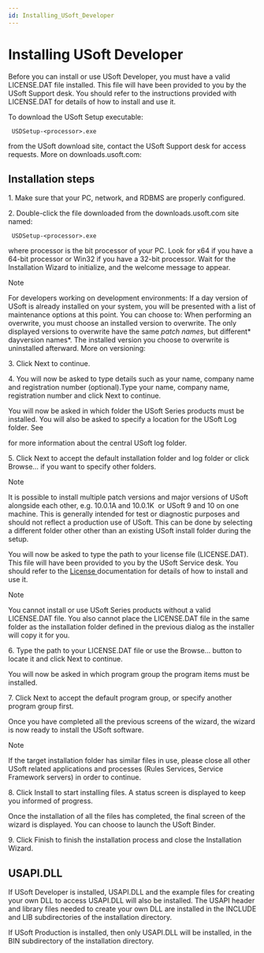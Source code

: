 ```yaml
---
id: Installing_USoft_Developer
---
```


# Installing USoft Developer

Before you can install or use USoft Developer, you must have a valid LICENSE.DAT file installed. This file will have been provided to you by the USoft Support desk. You should refer to the instructions provided with LICENSE.DAT for details of how to install and use it.

To download the USoft Setup executable:

```
 USDSetup-<processor>.exe 
```

from the USoft download site, contact the USoft Support desk for access requests. More on downloads.usoft.com:



## Installation steps

1. Make sure that your PC, network, and RDBMS are properly configured.

2. Double-click the file downloaded from the downloads.usoft.com site named:

```
 USDSetup-<processor>.exe
```

where processor is the bit processor of your PC. Look for x64 if you have a 64-bit processor or Win32 if you have a 32-bit processor. Wait for the Installation Wizard to initialize, and the welcome message to appear.

> [!NOTE]
> For developers working on development environments: If a day version of USoft is already installed on your system, you will be presented with a list of maintenance options at this point. You can choose to:
> When performing an overwrite, you must choose an installed version to overwrite. The only displayed versions to overwrite have the same *patch names*, but different* dayversion names*. The installed version you choose to overwrite is uninstalled afterward. More on versioning: 
>  

3. Click Next to continue.

4. You will now be asked to type details such as your name, company name and registration number (optional).Type your name, company name, registration number and click Next to continue.

You will now be asked in which folder the USoft Series products must be installed. You will also be asked to specify a location for the USoft Log folder. See



for more information about the central USoft log folder.

5. Click Next to accept the default installation folder and log folder or click Browse… if you want to specify other folders.

> [!NOTE]
> It is possible to install multiple patch versions and major versions of USoft alongside each other, e.g. 10.0.1A and 10.0.1K  or USoft 9 and 10 on one machine. This is generally intended for test or diagnostic purposes and should not reflect a production use of USoft. This can be done by selecting a different folder other other than an existing USoft install folder during the setup.

You will now be asked to type the path to your license file (LICENSE.DAT). This file will have been provided to you by the USoft Service desk. You should refer to the [License ](/docs/USoft%20for%20administrators/USoft%20license%20management)documentation for details of how to install and use it.

> [!NOTE]
> You cannot install or use USoft Series products without a valid LICENSE.DAT file. You also cannot place the LICENSE.DAT file in the same folder as the installation folder defined in the previous dialog as the installer will copy it for you.

6. Type the path to your LICENSE.DAT file or use the Browse… button to locate it and click Next to continue.

You will now be asked in which program group the program items must be installed.

7. Click Next to accept the default program group, or specify another program group first.

Once you have completed all the previous screens of the wizard, the wizard is now ready to install the USoft software.

> [!NOTE]
> If the target installation folder has similar files in use, please close all other USoft related applications and processes (Rules Services, Service Framework servers) in order to continue.

8. Click Install to start installing files. A status screen is displayed to keep you informed of progress.

Once the installation of all the files has completed, the final screen of the wizard is displayed. You can choose to launch the USoft Binder.

9. Click Finish to finish the installation process and close the Installation Wizard.

## USAPI.DLL

If USoft Developer is installed, USAPI.DLL and the example files for creating your own DLL to access USAPI.DLL will also be installed. The USAPI header and library files needed to create your own DLL are installed in the INCLUDE and LIB subdirectories of the installation directory.

If USoft Production is installed, then only USAPI.DLL will be installed, in the BIN subdirectory of the installation directory.